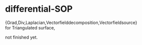 # differential-SOP
{Grad,Div,Laplacian,Vectorfielddecomposition,Vectorfieldsource}  
for Triangulated surface,

not finished yet.



